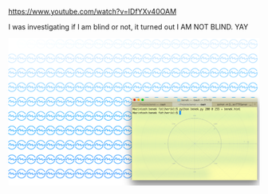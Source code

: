 https://www.youtube.com/watch?v=IDfYXv40OAM

I was investigating if I am blind or not, it turned out I AM NOT BLIND. YAY

 ![](https://raw.githubusercontent.com/fatiherikli/benek/master/benek.png)
